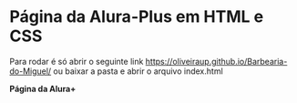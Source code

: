 <h1>Página da Alura-Plus em HTML e CSS </h1>

Para rodar é só abrir o seguinte link https://oliveiraup.github.io/Barbearia-do-Miguel/ ou baixar a pasta e abrir o arquivo index.html


<strong>Página da Alura+</strong>
